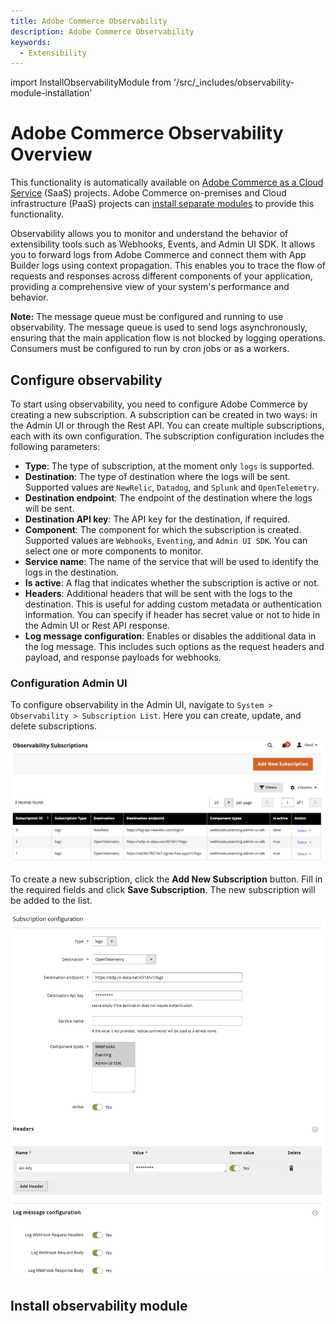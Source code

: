 ```yaml
---
title: Adobe Commerce Observability
description: Adobe Commerce Observability
keywords:
  - Extensibility
---
```


import InstallObservabilityModule from '/src/_includes/observability-module-installation'

# Adobe Commerce Observability Overview

<InlineAlert variant="important" slots="text" />

This functionality is automatically available on [Adobe Commerce as a Cloud Service](https://experienceleague.adobe.com/en/docs/commerce/cloud-service/overview) (SaaS) projects. Adobe Commerce on-premises and Cloud infrastructure (PaaS) projects can [install separate modules](#install-observability-module) to provide this functionality.

Observability allows you to monitor and understand the behavior of extensibility tools such as Webhooks, Events, and Admin UI SDK. It allows you to forward logs from Adobe Commerce and connect them with App Builder logs using context propagation. This enables you to trace the flow of requests and responses across different components of your application, providing a comprehensive view of your system's performance and behavior.

<Edition name="paas" />

**Note:** The message queue must be configured and running to use observability. The message queue is used to send logs asynchronously, ensuring that the main application flow is not blocked by logging operations. Consumers must be configured to run by cron jobs or as a workers.

## Configure observability

To start using observability, you need to configure Adobe Commerce by creating a new subscription. A subscription can be created in two ways: in the Admin UI or through the Rest API. You can create multiple subscriptions, each with its own configuration. The subscription configuration includes the following parameters:

- **Type**: The type of subscription, at the moment only `logs` is supported.
- **Destination**: The type of destination where the logs will be sent. Supported values are `NewRelic`, `Datadog`, and `Splunk` and `OpenTelemetry`.
- **Destination endpoint**: The endpoint of the destination where the logs will be sent.
- **Destination API key**: The API key for the destination, if required.
- **Component**: The component for which the subscription is created. Supported values are `Webhooks`, `Eventing`, and `Admin UI SDK`. You can select one or more components to monitor.
- **Service name**: The name of the service that will be used to identify the logs in the destination.
- **Is active**: A flag that indicates whether the subscription is active or not.
- **Headers**: Additional headers that will be sent with the logs to the destination. This is useful for adding custom metadata or authentication information. You can specify if header has secret value or not to hide in the Admin UI or Rest API response.
- **Log message configuration**: Enables or disables the additional data in the log message. This includes such options as the request headers and payload, and response payloads for webhooks.

### Configuration Admin UI

To configure observability in the Admin UI, navigate to `System > Observability > Subscription List`. Here you can create, update, and delete subscriptions.

![Observability Admin UI](../_images/observability/list-of-subscriptions-admin-ui.png)

To create a new subscription, click the **Add New Subscription** button. Fill in the required fields and click **Save Subscription**. The new subscription will be added to the list.

![Observability New Subscription Admin UI](../_images/observability/create-subscription-admin-ui.png)




## Install observability module

<InstallObservabilityModule />
